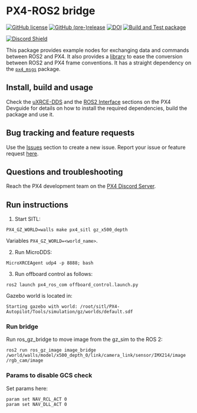 # PX4-ROS2 bridge

[![GitHub license](https://img.shields.io/github/license/PX4/px4_ros_com.svg)](https://github.com/PX4/px4_ros_com/blob/master/LICENSE) [![GitHub (pre-)release](https://img.shields.io/github/release-pre/PX4/px4_ros_com.svg)](https://github.com/PX4/px4_ros_com/releases/tag/beta) [![DOI](https://zenodo.org/badge/142936318.svg)](https://zenodo.org/badge/latestdoi/142936318) [![Build and Test package](https://github.com/PX4/px4_ros_com/workflows/Build%20and%20Test%20package/badge.svg?branch=master)](https://github.com/PX4/px4_ros_com/actions)

[![Discord Shield](https://discordapp.com/api/guilds/1022170275984457759/widget.png?style=shield)](https://discord.gg/dronecode)

This package provides example nodes for exchanging data and commands between ROS2 and PX4.
It also provides a [library](./include/px4_ros_com/frame_transforms.h) to ease the conversion between ROS2 and PX4 frame conventions.
It has a straight dependency on the [`px4_msgs`](https://github.com/PX4/px4_msgs) package.

## Install, build and usage

Check the [uXRCE-DDS](https://docs.px4.io/main/en/middleware/uxrce_dds.html) and the [ROS2 Interface](https://docs.px4.io/main/en/ros/ros2_comm.html) sections on the PX4 Devguide for details on how to install the required dependencies, build the package and use it.

## Bug tracking and feature requests

Use the [Issues](https://github.com/PX4/px4_ros_com/issues) section to create a new issue. Report your issue or feature request [here](https://github.com/PX4/px4_ros_com/issues/new).

## Questions and troubleshooting

Reach the PX4 development team on the [PX4 Discord Server](https://discord.gg/dronecode).

## Run instructions

1) Start SITL: 
```
PX4_GZ_WORLD=walls make px4_sitl gz_x500_depth
```
Variables `PX4_GZ_WORLD=<world_name>`. 

2) Run MicroDDS: 
```
MicroXRCEAgent udp4 -p 8888; bash
```

3) Run offboard control as follows: 
```
ros2 launch px4_ros_com offboard_control.launch.py 
```

Gazebo world is located in: 
```
Starting gazebo with world: /root/sitl/PX4-Autopilot/Tools/simulation/gz/worlds/default.sdf
```

### Run bridge

Run ros_gz_bridge to move image from the gz_sim to the ROS 2: 
```
ros2 run ros_gz_image image_bridge /world/walls/model/x500_depth_0/link/camera_link/sensor/IMX214/image /rgb_cam/image
```

### Params to disable GCS check 

Set params here: 
```
param set NAV_RCL_ACT 0
param set NAV_DLL_ACT 0
```

